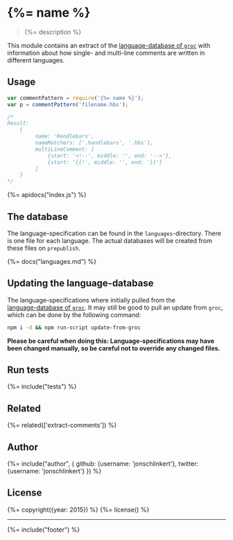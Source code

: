 # {%= name %}

> {%= description %}

This module contains an extract of the [language-database of `groc`](http://nevir.github.io/groc/languages.html)
with information about how single- and multi-line comments are written in different languages.


## Usage

```js
var commentPattern = require('{%= name %}');
var p = commentPattern('filename.hbs');

/*
Result:
    {
         name: 'Handlebars',
         nameMatchers: ['.handlebars', '.hbs'],
         multiLineComment: [
             {start: '<!--', middle: '', end: '-->'},
             {start: '{{!', middle: '', end: '}}'}
         ]
    }
*/
```

{%= apidocs("index.js") %}

## The database

The language-specification can be found in the 
`languages`-directory. There is one file
for each language. The actual databases will be
created from these files on `prepublish`.

{%= docs("languages.md") %}

## Updating the language-database

The language-specifications where initially pulled from the  
[language-database of `groc`](http://nevir.github.io/groc/languages.html).
It may still be good to pull an update
from `groc`, which can be done by the following command:

```bash
npm i -d && npm run-script update-from-groc
```

**Please be careful when doing this: Language-specifications may have been changed manually,
so be careful not to override any changed files.**


## Run tests

{%= include("tests") %}

## Related
{%= related(['extract-comments']) %}

## Author

{%= include("author", {
  github: {username: 'jonschlinkert'}, 
  twitter: {username: 'jonschlinkert'}
}) %}

## License
{%= copyright({year: 2015}) %}
{%= license() %}

***

{%= include("footer") %}

